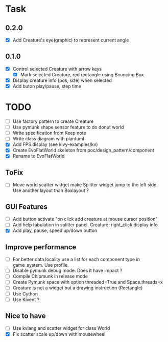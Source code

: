 # Task

## 0.2.0

- [x] Add Creature's eye(graphic) to represent current angle

## 0.1.0

- [x] Control selected Creature with arrow keys
	- [x] Mark selected Creature, red rectangle using Bouncing Box
- [x] Display creature info (pos, size) when selected
- [x] Add buton play/pause, step time

# TODO

- [ ] Use factory pattern to create Creature
- [ ] Use pymunk shape sensor feature to do donut world
- [ ] Write specification from Keep note
- [ ] Write class diagram with plantuml
- [x] Add FPS display (see kivy-examples/kv)
- [x] Create EvoFlatWorld skeleton from poc/design_pattern/component
- [x] Rename to EvoFlatWorld

## ToFix

- [ ] Move world scatter widget make Splitter widget jump to the left side. Use another layout than Boxlayout ?

## GUI Features

- [ ] Add button activate "on click add creature at mouse cursor position"
- [ ] Add help tabulation in splitter panel. Creature: right_click display info
- [x] Add play, pause, speed up/down button

## Improve performance

- [ ] For better data locality use a list for each component type in game_system. Use profile.
- [ ] Disable pymunk debug mode. Does it have impact ?
- [ ] Compile Chipmunk in release mode
- [ ] Create Pymunk space with option threaded=True and Space.threads=x
- [ ] Creature is not a widget but a drawing instruction (Rectangle)
- [ ] Use Cython
- [ ] Use Kivent ?

## Nice to have

- [ ] Use kvlang and scatter widget for class World
- [x] Fix scatter scale up/down with mousewheel